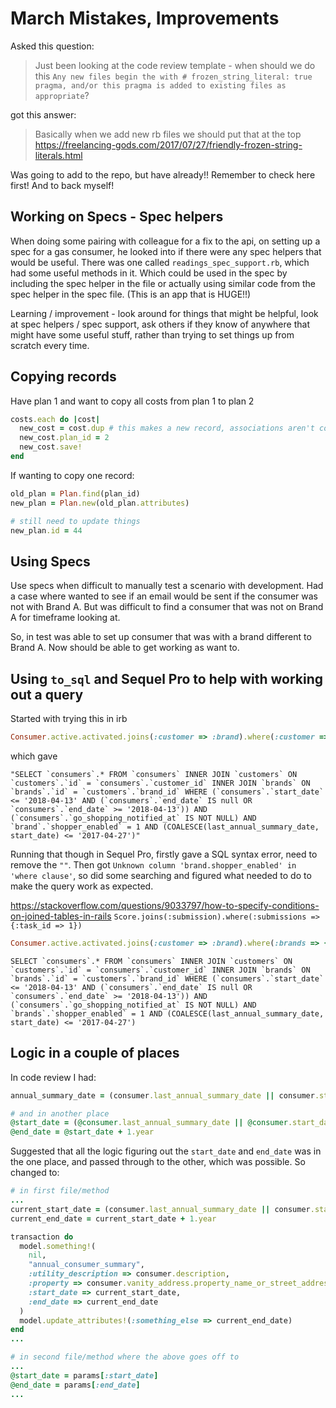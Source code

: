 # March Mistakes, Improvements

Asked this question:

>Just been looking at the code review template - when should we do this `Any new files begin the with # frozen_string_literal: true pragma, and/or this pragma is added to existing files as appropriate`?

got this answer:
>Basically when we add new rb files we should put that at the top
> https://freelancing-gods.com/2017/07/27/friendly-frozen-string-literals.html

Was going to add to the repo, but have already!! Remember to check here first! And to back myself!

## Working on Specs - Spec helpers

When doing some pairing with colleague for a fix to the api, on setting up a spec for a gas consumer, he looked into if there were any spec helpers that would be useful.
There was one called `readings_spec_support.rb`, which had some useful methods in it. Which could be used in the spec by including the spec helper in the file or actually using similar code from the spec helper in the spec file.
(This is an app that is HUGE!!)

Learning / improvement - look around for things that might be helpful, look at spec helpers / spec support, ask others if they know of anywhere that might have some useful stuff, rather than trying to set things up from scratch every time.


## Copying records

Have plan 1 and want to copy all costs from plan 1 to plan 2

```ruby
costs.each do |cost|
  new_cost = cost.dup # this makes a new record, associations aren't copied
  new_cost.plan_id = 2
  new_cost.save!
end
```

If wanting to copy one record:

```ruby
old_plan = Plan.find(plan_id)
new_plan = Plan.new(old_plan.attributes)

# still need to update things
new_plan.id = 44
```

## Using Specs
Use specs when difficult to manually test a scenario with development.
Had a case where wanted to see if an email would be sent if the consumer was not with Brand A. But was difficult to find a consumer that was not on Brand A for timeframe looking at.

So, in test was able to set up consumer that was with a brand different to Brand A. Now should be able to get working as want to.


## Using `to_sql` and Sequel Pro to help with working out a query

Started with trying this in irb

```ruby
Consumer.active.activated.joins(:customer => :brand).where(:customer => {:brand => {:shopper_enabled => true }}).where("COALESCE(last_annual_summary_date, start_date) <= ?", Date.today - CUTOFF).to_sql
```

which gave

```
"SELECT `consumers`.* FROM `consumers` INNER JOIN `customers` ON `customers`.`id` = `consumers`.`customer_id` INNER JOIN `brands` ON `brands`.`id` = `customers`.`brand_id` WHERE (`consumers`.`start_date` <= '2018-04-13' AND (`consumers`.`end_date` IS null OR `consumers`.`end_date` >= '2018-04-13')) AND (`consumers`.`go_shopping_notified_at` IS NOT NULL) AND `brand`.`shopper_enabled` = 1 AND (COALESCE(last_annual_summary_date, start_date) <= '2017-04-27')"
```

Running that though in Sequel Pro, firstly gave a SQL syntax error, need to remove the `""`.
Then got `Unknown column 'brand.shopper_enabled' in 'where clause'`, so did some searching and figured what needed to do to make the query work as expected.

https://stackoverflow.com/questions/9033797/how-to-specify-conditions-on-joined-tables-in-rails
`Score.joins(:submission).where(:submissions => {:task_id => 1})`

```ruby
Consumer.active.activated.joins(:customer => :brand).where(:brands => {:shopper_enabled => true }).where("COALESCE(last_annual_summary_date, start_date) <= ?", Date.today - CUTOFF).to_sql
```

```
SELECT `consumers`.* FROM `consumers` INNER JOIN `customers` ON `customers`.`id` = `consumers`.`customer_id` INNER JOIN `brands` ON `brands`.`id` = `customers`.`brand_id` WHERE (`consumers`.`start_date` <= '2018-04-13' AND (`consumers`.`end_date` IS null OR `consumers`.`end_date` >= '2018-04-13')) AND (`consumers`.`go_shopping_notified_at` IS NOT NULL) AND `brands`.`shopper_enabled` = 1 AND (COALESCE(last_annual_summary_date, start_date) <= '2017-04-27')
```


## Logic in a couple of places
In code review I had:

```ruby
annual_summary_date = (consumer.last_annual_summary_date || consumer.start_date) + 1.year

# and in another place
@start_date = (@consumer.last_annual_summary_date || @consumer.start_date)
@end_date = @start_date + 1.year
```

Suggested that all the logic figuring out the `start_date` and `end_date` was in the one place, and passed through to the other, which was possible. So changed to:

```ruby
# in first file/method
...
current_start_date = (consumer.last_annual_summary_date || consumer.start_date)
current_end_date = current_start_date + 1.year

transaction do
  model.something!(
    nil,
    "annual_consumer_summary",
    :utility_description => consumer.description,
    :property => consumer.vanity_address.property_name_or_street_address,
    :start_date => current_start_date,
    :end_date => current_end_date
  )
  model.update_attributes!(:something_else => current_end_date)
end
...

# in second file/method where the above goes off to
...
@start_date = params[:start_date]
@end_date = params[:end_date]
...
```
